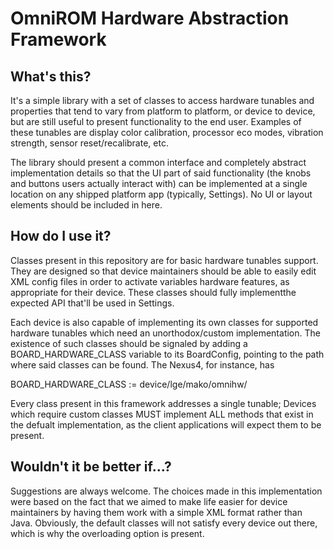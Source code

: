 OmniROM Hardware Abstraction Framework
==========================================

What's this?
------------

It's a simple library with a set of classes to access hardware tunables
and properties that tend to vary from platform to platform, or device to
device, but are still useful to present functionality to the end user.
Examples of these tunables are display color calibration, processor eco
modes, vibration strength, sensor reset/recalibrate, etc.

The library should present a common interface and completely abstract
implementation details so that the UI part of said functionality (the
knobs and buttons users actually interact with) can be implemented at
a single location on any shipped platform app (typically, Settings). No
UI or layout elements should be included in here.

How do I use it?
----------------

Classes present in this repository are for basic hardware tunables support.
They are designed so that device maintainers should be able to easily edit
XML config files in order to activate variables hardware features, as appropriate
for their device. These classes should fully implementthe expected API
that'll be used in Settings.

Each device is also capable of implementing its own classes for supported
hardware tunables which need an unorthodox/custom implementation. The existence
of such classes should be signaled by adding a BOARD_HARDWARE_CLASS
variable to its BoardConfig, pointing to the path where said classes
can be found. The Nexus4, for instance, has

BOARD_HARDWARE_CLASS := device/lge/mako/omnihw/

Every class present in this framework addresses a single tunable;
Devices which require custom classes MUST implement ALL methods that exist
in the defualt implementation, as the client applications will expect them to
be present.

Wouldn't it be better if...?
----------------------------

Suggestions are always welcome. The choices made in this implementation were
based on the fact that we aimed to make life easier for device maintainers by
having them work with a simple XML format rather than Java. Obviously, the
default classes will not satisfy every device out there, which is why the
overloading option is present.
